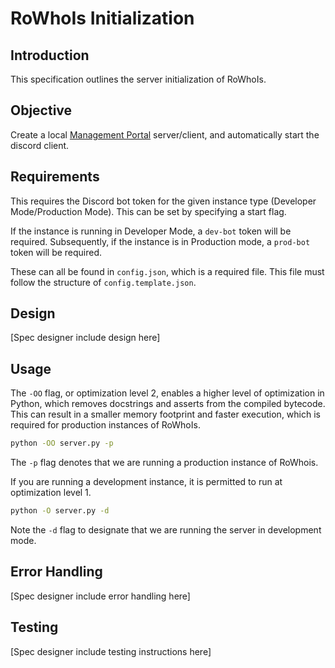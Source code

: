 # RoWhoIs Initialization

## Introduction

This specification outlines the server initialization of RoWhoIs.

## Objective

Create a local [Management Portal](Management_Portal.md) server/client, and automatically start the discord client.

## Requirements

This requires the Discord bot token for the given instance type (Developer Mode/Production Mode). This can be set by specifying a start flag.

If the instance is running in Developer Mode, a `dev-bot` token will be required. Subsequently, if the instance is in Production mode, a `prod-bot` token will be required.

These can all be found in `config.json`, which is a required file. This file must follow the structure of `config.template.json`.

## Design

[Spec designer include design here]

## Usage

The `-OO` flag, or optimization level 2, enables a higher level of optimization in Python, which removes docstrings and asserts from the compiled bytecode. This can result in a smaller memory footprint and faster execution, which is required for production instances of RoWhoIs.

```bash
python -OO server.py -p
```

The `-p` flag denotes that we are running a production instance of RoWhois.

If you are running a development instance, it is permitted to run at optimization level 1.

```bash
python -O server.py -d
```

Note the `-d` flag to designate that we are running the server in development mode.

## Error Handling

[Spec designer include error handling here]

## Testing

[Spec designer include testing instructions here]
